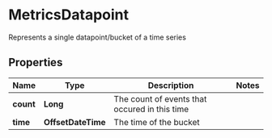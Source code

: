 

# MetricsDatapoint

Represents a single datapoint/bucket of a time series

## Properties

| Name | Type | Description | Notes |
|------------ | ------------- | ------------- | -------------|
|**count** | **Long** | The count of events that occured in this time |  |
|**time** | **OffsetDateTime** | The time of the bucket |  |



